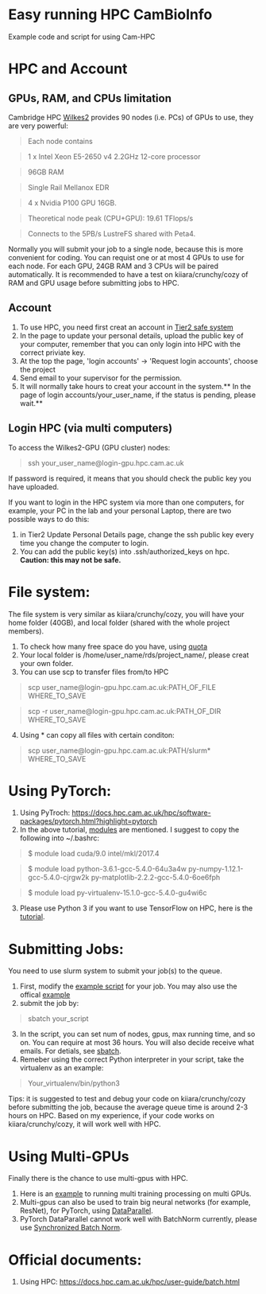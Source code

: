 # Easy running HPC CamBioInfo
Example code and script for using Cam-HPC

# HPC and Account
## GPUs, RAM, and CPUs limitation
Cambridge HPC [Wilkes2](https://www.hpc.cam.ac.uk/systems/wilkes-2 "Wilkes2") provides 90 nodes (i.e. PCs) of GPUs to use, they are very powerful:
> Each node contains

> 1 x Intel Xeon E5-2650 v4 2.2GHz 12-core processor

> 96GB RAM

> Single Rail Mellanox EDR

> 4 x Nvidia P100 GPU 16GB.

> Theoretical node peak (CPU+GPU): 19.61 TFlops/s

> Connects to the 5PB/s LustreFS shared with Peta4.

Normally you will submit your job to a single node, because this is more convenient for coding. You can requist one or at most 4 GPUs to use for each node. For each GPU, 24GB RAM and 3 CPUs will be paired automatically. It is recommended to have a test on kiiara/crunchy/cozy of RAM and GPU usage before submitting jobs to HPC.

## Account
1. To use HPC, you need first creat an account in [Tier2 safe system](https://www.archer.ac.uk/tier2/ "Tier2 safe system")
2. In the page to update your personal details, upload the public key of your computer, remember that you can only login into HPC with the correct priviate key.  
3. At the top the page, 'login accounts' ->  'Request login accounts', choose the project
4. Send email to your supervisor for the permission.
5. It will normally take hours to creat your account in the system.** In the page of login accounts/your_user_name, if the status is pending, please wait.** 

## Login HPC (via multi computers)
To access the Wilkes2-GPU (GPU cluster) nodes:
> ssh your_user_name&#64;login-gpu.hpc.cam.ac.uk

If password is required, it means that you should check the public key you have uploaded.

If you want to login in the HPC system via more than one computers, for example, your PC in the lab and your personal Laptop, there are two possible ways to do this:
1. in Tier2 Update Personal Details page, change the ssh public key every time you change the computer to login.
2. You can add the public key(s) into .ssh/authorized_keys on hpc. **Caution: this may not be safe.**

# File system:
The file system is very similar as kiiara/crunchy/cozy, you will have your home folder (40GB), and local folder (shared with the whole project members).
1. To check how many free space do you have, using [quota](https://docs.hpc.cam.ac.uk/hpc/user-guide/io_management.html?highlight=quota "quota")
2. Your local folder is /home/user_name/rds/project_name/, please creat your own folder.
3. You can use scp to transfer files from/to HPC
> scp user_name&#64;login-gpu.hpc.cam.ac.uk:PATH_OF_FILE WHERE_TO_SAVE

> scp -r  user_name&#64;login-gpu.hpc.cam.ac.uk:PATH_OF_DIR WHERE_TO_SAVE

4. Using &#42; can copy all files with certain conditon:
> scp user_name&#64;login-gpu.hpc.cam.ac.uk:PATH/slurm* WHERE_TO_SAVE

# Using PyTorch:
1.  Using PyTroch: https://docs.hpc.cam.ac.uk/hpc/software-packages/pytorch.html?highlight=pytorch
2. In the above tutorial, [modules](https://docs.hpc.cam.ac.uk/hpc/user-guide/development.html?highlight=module "modules") are mentioned. I suggest to copy the following into ~/.bashrc:
> $ module load cuda/9.0 intel/mkl/2017.4

> $ module load python-3.6.1-gcc-5.4.0-64u3a4w py-numpy-1.12.1-gcc-5.4.0-cjrgw2k py-matplotlib-2.2.2-gcc-5.4.0-6oe6fph

> $ module load py-virtualenv-15.1.0-gcc-5.4.0-gu4wi6c

3. Please use Python 3 if you want to use TensorFlow on HPC, here is the [tutorial](https://docs.hpc.cam.ac.uk/hpc/software-packages/tensorflow.html "tutorial").

# Submitting Jobs:
You need to use slurm system to submit your job(s) to the queue.
1. First, modify the [example script](https://github.com/GinZhu/Easy_running_HPC_CamBioInfo/blob/master/hpc_start.script "example script") for your job. You may also use the offical [example](https://docs.hpc.cam.ac.uk/hpc/user-guide/batch.html "example")
2. submit the job by:
> sbatch your_script

3. In the script, you can set num of nodes, gpus, max running time, and so on. You can require at most 36 hours. You will also decide receive what emails. For detials, see [sbatch]( https://slurm.schedmd.com/sbatch.html "sbatch").
4. Remeber using the correct Python interpreter in your script, take the virtualenv as an example:
> Your_virtualenv/bin/python3

Tips: it is suggested to test and debug your code on kiiara/crunchy/cozy before submitting the job, because the average queue time is around 2-3 hours on HPC. Based on my experience, if your code works on kiiara/crunchy/cozy, it will work well with HPC.

# Using Multi-GPUs
Finally there is the chance to use multi-gpus with HPC.
1. Here is an [example](https://github.com/GinZhu/Easy_running_HPC_CamBioInfo/blob/master/hpc_run_parallelizing.py "example") to running multi training processing on multi GPUs.
2. Multi-gpus can also be used to train big neural networks (for example, ResNet), for PyTorch, using [DataParallel](https://pytorch.org/tutorials/beginner/blitz/data_parallel_tutorial.html "DataParallel").
3. PyTorch DataParallel cannot work well with BatchNorm currently, please use [Synchronized Batch Norm]( https://github.com/vacancy/Synchronized-BatchNorm-PyTorch "Synchronized Batch Norm").

# Official documents:
1. Using HPC: https://docs.hpc.cam.ac.uk/hpc/user-guide/batch.html
